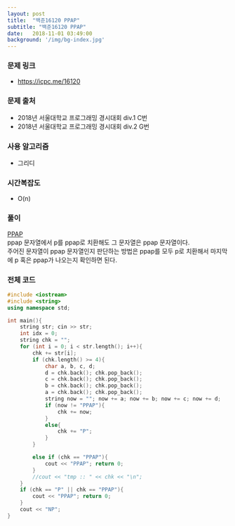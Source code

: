 ```yaml
---
layout: post
title:  "백준16120 PPAP"
subtitle: "백준16120 PPAP"
date:   2018-11-01 03:49:00
background: '/img/bg-index.jpg'
---
```


### 문제 링크
* https://icpc.me/16120

### 문제 출처
* 2018년 서울대학교 프로그래밍 경시대회 div.1 C번
* 2018년 서울대학교 프로그래밍 경시대회 div.2 G번

### 사용 알고리즘
* 그리디

### 시간복잡도
* O(n)

### 풀이
<a href = "https://youtu.be/0E00Zuayv9Q">PPAP</a><br>
ppap 문자열에서 p를 ppap로 치환해도 그 문자열은 ppap 문자열이다.<br>
주어진 문자열이 ppap 문자열인지 판단하는 방법은 ppap를 모두 p로 치환해서 마지막에 p 혹은 ppap가 나오는지 확인하면 된다.

### 전체 코드
```cpp
#include <iostream>
#include <string>
using namespace std;

int main(){
	string str; cin >> str;
	int idx = 0;
	string chk = "";
	for (int i = 0; i < str.length(); i++){
		chk += str[i];
		if (chk.length() >= 4){
			char a, b, c, d;
			d = chk.back(); chk.pop_back();
			c = chk.back(); chk.pop_back();
			b = chk.back(); chk.pop_back();
			a = chk.back(); chk.pop_back();
			string now = ""; now += a; now += b; now += c; now += d;
			if (now != "PPAP"){
				chk += now;
			}
			else{
				chk += "P";
			}
		}

		else if (chk == "PPAP"){
			cout << "PPAP"; return 0;
		}
		//cout << "tmp :: " << chk << "\n";
	}
	if (chk == "P" || chk == "PPAP"){
		cout << "PPAP"; return 0;
	}
	cout << "NP";
}
```
